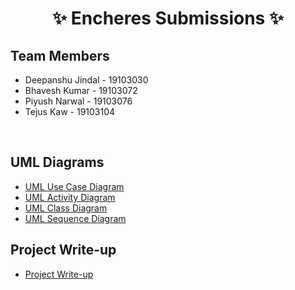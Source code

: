 <h1 align="center">✨ Encheres Submissions ✨</h1>

## Team Members
- Deepanshu Jindal - 19103030
- Bhavesh Kumar - 19103072
- Piyush Narwal - 19103076
- Tejus Kaw - 19103104
<br/>

## UML Diagrams
- [UML Use Case Diagram](https://github.com/Encheres/Encheres_Submissions/blob/main/UML_Diagrams/use_case_diagram_encheres.pdf)
- [UML Activity Diagram](https://github.com/Encheres/Encheres_Submissions/blob/main/UML_Diagrams/activity_diagram_encheres.svg)
- [UML Class Diagram](https://github.com/Encheres/Encheres_Submissions/blob/main/UML_Diagrams/Class_diagram_encheres.pdf)
- [UML Sequence Diagram](https://github.com/Encheres/Encheres_Submissions/blob/main/UML_Diagrams/Sequence_diagram_encheres.svg)

## Project Write-up
- [Project Write-up](https://github.com/Encheres/Encheres_Submissions/blob/main/project_write-up.pdf)
